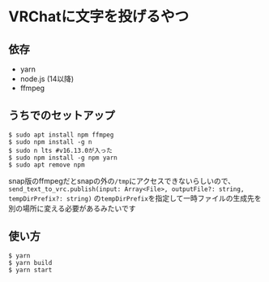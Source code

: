 # VRChatに文字を投げるやつ
## 依存
* yarn
* node.js (14以降)
* ffmpeg

## うちでのセットアップ
```
$ sudo apt install npm ffmpeg
$ sudo npm install -g n
$ sudo n lts #v16.13.0が入った
$ sudo npm install -g npm yarn
$ sudo apt remove npm
```
snap版のffmpegだとsnapの外の`/tmp`にアクセスできないらしいので、`send_text_to_vrc.publish(input: Array<File>, outputFile?: string, tempDirPrefix?: string)` の`tempDirPrefix`を指定して一時ファイルの生成先を別の場所に変える必要があるみたいです

## 使い方
```
$ yarn
$ yarn build
$ yarn start
```